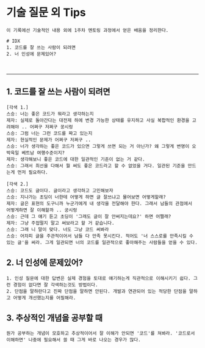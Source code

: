 

# 기술 질문 외 Tips


```
이 기록에선 기술적인 내용 외에 1주차 멘토링 과정에서 얻은 배움을 정리한다.
```

```
# IDX
1. 코드를 잘 쓰는 사람이 되려면
2. 너 인성에 문제있어?
```

<br>

----------------------------------------------

## 1. 코드를 잘 쓰는 사람이 되려면

```
[각색 1.]
스승: 너는 좋은 코드가 뭐라고 생각하는지
제자: 실제로 돌아간다는 대전제 하에 변경 가능한 상태를 유지하고 사실 복합적인 환경을 고려해야 .. 어쩌구 저쩌구 꿍시렁
스승: 그럼 너는 그런 코드를 짜고 있는지
제자: 현실적인 문제가 어쩌구 저쩌구 ..
스승: 너가 생각하는 좋은 코드가 있으면 그렇게 쓰면 되는 거 아닌가? 왜 그렇게 변명이 오박육일 베트남 여행수준이지?
제자: 생각해보니 좋은 코드에 대한 일관적인 기준이 없는 거 같다.
스승: 그래서 최선을 다해서 뭘 써도 좋은 코드라고 할 수 없었을 거다. 일관된 기준을 만드는게 먼저 필요하다.
```

```
[각색 2.]
스승: 코드도 글이다. 글이라고 생각하고 고민해보자
스승: 지나가는 초딩이 너한테 어떻게 하면 글 잘쓰냐고 물어보면 어떻게할래?
제자: 글은 표현의 도구니까 누군가에게 내 생각을 전달해야 한다. 그래서 남들의 관점에서 어떻게하면 잘 이해할까 .. 궁시렁
스승: 근데 그 얘기 듣고 초딩이 '그래도 글이 잘 안써지는데요?' 하면 어쩔래?
제자: 그냥 주접떨지 말고 써보라고 할 거 같습니다.
스승: 그래 니 말이 맞다. 너도 그냥 코드 써봐라
스승: 어차피 글을 주관적이어서 남들 다 만족 못시킨다. 적어도 '너 스스로를 만족시킬 수 있는 글'을 써라. 그게 일관되면 너의 코드를 일관적으로 좋아해주는 사람들을 얻을 수 있다.
```



## 2. 너 인성에 문제있어?
```
1. 인성 질문에 대한 답변은 실제 경험을 토대로 얘기하는게 직관적으로 이해시키기 쉽다. 그런 경험이 없다면 잘 각색하는것도 방법이다.
2. 단점을 말하란다고 진짜 단점을 말하면 안된다. 개발과 연관되어 있는 적당한 단점을 말하고 어떻게 개선했는지를 어필해라.
```



## 3. 추상적인 개념을 공부할 때

``` 뭔가 공부하는 개념이 모호하고 추상적이어서 잘 이해가 안되면 '코드'를 쳐봐라. '코드로서 이해하면' 나중에 필요해서 쓸 때 그게 바로 나오는 경우가 많다. ```


